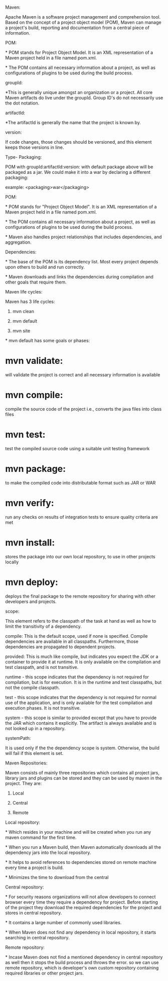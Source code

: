 Maven:

Apache Maven is a software project management and comprehension tool. Based on the concept of a project object model (POM), Maven can manage a project&#39;s build, reporting and documentation from a central piece of information.

POM:

\* POM stands for Project Object Model. It is an XML representation of a Maven project held in a file named pom.xml.

\* The POM contains all necessary information about a project, as well as configurations of plugins to be used during the build process.

groupId:

\*This is generally unique amongst an organization or a project. All core Maven artifacts do live under the groupId. Group ID&#39;s do not necessarily use the dot notation.

artifactId:

\*The artifactId is generally the name that the project is known by.

version:

If code changes, those changes should be versioned, and this element keeps those versions in line.

Type- Packaging:

POM with groupId:artifactId:version: with default package above will be packaged as a jar. We could make it into a war by declaring a different packaging:

example: &lt;packaging&gt;war&lt;/packaging&gt;

POM:

\* POM stands for &quot;Project Object Model&quot;. It is an XML representation of a Maven project held in a file named pom.xml.

\* The POM contains all necessary information about a project, as well as configurations of plugins to be used during the build process.

\* Maven also handles project relationships that includes dependencies, and aggregation.

Dependencies:

\* The base of the POM is its dependency list. Most every project depends upon others to build and run correctly.

\* Maven downloads and links the dependencies during compilation and other goals that require them.

Maven life cycles:

Maven has 3 life cycles:

1. mvn clean

2. mvn default

3. mvn site

\* mvn default has some goals or phases:

# mvn validate:

will validate the project is correct and all necessary information is available

# mvn compile:

compile the source code of the project i.e., converts the java files into class files

# mvn test:

test the compiled source code using a suitable unit testing framework

# mvn package:

to make the compiled code into distributable format such as JAR or WAR

# mvn verify:

run any checks on results of integration tests to ensure quality criteria are met

# mvn install:

stores the package into our own local repository, to use in other projects locally

# mvn deploy:

deploys the final package to the remote repository for sharing with other developers and projects.



scope:

This element refers to the classpath of the task at hand as well as how to limit the transitivity of a dependency.

compile: This is the default scope, used if none is specified. Compile dependencies are available in all classpaths. Furthermore, those dependencies are propagated to dependent projects.

provided: This is much like compile, but indicates you expect the JDK or a container to provide it at runtime. It is only available on the compilation and test classpath, and is not transitive.

runtime - this scope indicates that the dependency is not required for compilation, but is for execution. It is in the runtime and test classpaths, but not the compile classpath.

test - this scope indicates that the dependency is not required for normal use of the application, and is only available for the test compilation and execution phases. It is not transitive.

system - this scope is similar to provided except that you have to provide the JAR which contains it explicitly. The artifact is always available and is not looked up in a repository.

systemPath:

It is used only if the the dependency scope is system. Otherwise, the build will fail if this element is set.



Maven Repositories:

Maven consists of mainly three repositories which contains all project jars, library jars and plugins can be stored and they can be used by maven in the project. They are:

1. Local

2. Central

3. Remote

Local repository:

\* Which resides in your machine and will be created when you run any maven command for the first time.

\* When you run a Maven build, then Maven automatically downloads all the dependency jars into the local repository.

\* It helps to avoid references to dependencies stored on remote machine every time a project is build.

\* Minimizes the time to download from the central

Central repository:

\* For security reasons organizations will not allow developers to connect browser every time they require a dependency for project. Before  starting of the project they download the required dependencies for the project and stores in central repository.

\* It contains a large number of commonly used libraries.

\* When Maven does not find any dependency in local repository, it starts searching in central repository.

Remote repository:

\* Incase Maven does not find a mentioned dependency in central repository as well then it stops the build process and throws the error. so we can use remote repository, which is developer&#39;s own custom repository containing required libraries or other project jars.
